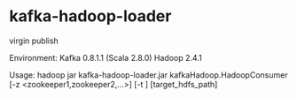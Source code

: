kafka-hadoop-loader
===================

virgin publish

Environment:
Kafka 0.8.1.1 (Scala 2.8.0)
Hadoop 2.4.1

Usage:
hadoop jar kafka-hadoop-loader.jar kafkaHadoop.HadoopConsumer [-z <zookeeper1,zookeeper2,...>] [-t <topic>] [target_hdfs_path]
